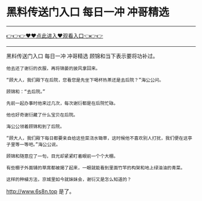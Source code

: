 # 黑料传送门入口 每日一冲 冲哥精选

<hr/><a href="https://github.com/etdfr/piqi/issues/1">👉👉👉♥♥点此进入♥观看入口👈👉👉</a><hr/>

黑料传送门入口 每日一冲 冲哥精选
顾锦和当下表示要将功补过。

    他去还了谢衍的衣服，再将锦晏的披风拿回来。

    “顾大人，我们殿下在后院，您看您是先坐下喝杯热茶还是去后院？”海公公问。

    顾锦和：“去后院。”

    先前一起办事时他来过几次，每次谢衍都是在后院忙碌。

    他也好奇谢衍藏了什么宝贝在后院。

    海公公领着顾锦和到了后院。

    “顾大人，我们殿下每日都要亲自给这些菜浇水锄草，这时候他不喜欢别人打扰，我们便在这亭子里等一等吧。”海公公说。

    顾锦和随意应了一句，目光却紧紧盯着眼前一个个大棚。

    有些棚子外面铺的草席都被揭了起来，一眼就能看到里面竹竿的构架和地上绿油油的青菜。

    这样的种植方法，京城里如今就妹妹会，谢衍又是怎么知道的？
http://www.6s8n.top
    是了。
